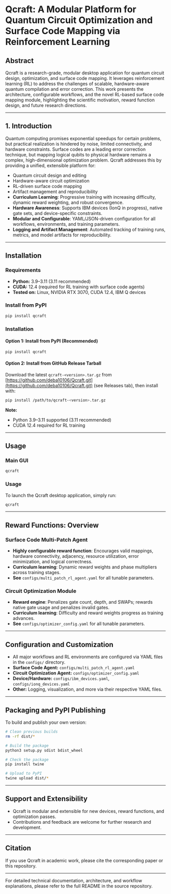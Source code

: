 # Qcraft: A Modular Platform for Quantum Circuit Optimization and Surface Code Mapping via Reinforcement Learning

## Abstract
Qcraft is a research-grade, modular desktop application for quantum circuit design, optimization, and surface code mapping. It leverages reinforcement learning (RL) to address the challenges of scalable, hardware-aware quantum compilation and error correction. This work presents the architecture, configurable workflows, and the novel RL-based surface code mapping module, highlighting the scientific motivation, reward function design, and future research directions.

---

## 1. Introduction
Quantum computing promises exponential speedups for certain problems, but practical realization is hindered by noise, limited connectivity, and hardware constraints. Surface codes are a leading error correction technique, but mapping logical qubits to physical hardware remains a complex, high-dimensional optimization problem. Qcraft addresses this by providing a unified, extensible platform for:
- Quantum circuit design and editing
- Hardware-aware circuit optimization
- RL-driven surface code mapping
- Artifact management and reproducibility
- **Curriculum Learning**: Progressive training with increasing difficulty, dynamic reward weighting, and robust convergence.
- **Hardware Awareness**: Supports IBM devices (IonQ in progress), native gate sets, and device-specific constraints.
- **Modular and Configurable**: YAML/JSON-driven configuration for all workflows, environments, and training parameters.
- **Logging and Artifact Management**: Automated tracking of training runs, metrics, and model artifacts for reproducibility.

---

## Installation

### Requirements
- **Python:** 3.9–3.11 (3.11 recommended)
- **CUDA:** 12.4 (required for RL training with surface code agents)
- **Tested on:** Linux, NVIDIA RTX 3070, CUDA 12.4, IBM Q devices

### Install from PyPI
```bash
pip install qcraft
```

### Installation

#### Option 1: Install from PyPI (Recommended)
```bash
pip install qcraft
```

#### Option 2: Install from GitHub Release Tarball
Download the latest `qcraft-<version>.tar.gz` from [https://github.com/deba10106/Qcraft.git](https://github.com/deba10106/Qcraft.git) (see Releases tab), then install with:

```bash
pip install /path/to/qcraft-<version>.tar.gz
```

**Note:**
- Python 3.9–3.11 supported (3.11 recommended)
- CUDA 12.4 required for RL training

---

## Usage

### Main GUI
```bash
qcraft
```

### Usage

To launch the Qcraft desktop application, simply run:

```bash
qcraft
```

---

## Reward Functions: Overview

### Surface Code Multi-Patch Agent
- **Highly configurable reward function**: Encourages valid mappings, hardware connectivity, adjacency, resource utilization, error minimization, and logical correctness.
- **Curriculum learning**: Dynamic reward weights and phase multipliers across training stages.
- **See** `configs/multi_patch_rl_agent.yaml` for all tunable parameters.

### Circuit Optimization Module
- **Reward engine**: Penalizes gate count, depth, and SWAPs; rewards native gate usage and penalizes invalid gates.
- **Curriculum learning**: Difficulty and reward weights progress as training advances.
- **See** `configs/optimizer_config.yaml` for all tunable parameters.

---

## Configuration and Customization

- All major workflows and RL environments are configured via YAML files in the `configs/` directory.
- **Surface Code Agent:** `configs/multi_patch_rl_agent.yaml`
- **Circuit Optimization Agent:** `configs/optimizer_config.yaml`
- **Device/Hardware:** `configs/ibm_devices.yaml`, `configs/ionq_devices.yaml`
- **Other:** Logging, visualization, and more via their respective YAML files.

---

## Packaging and PyPI Publishing

To build and publish your own version:
```bash
# Clean previous builds
rm -rf dist/*

# Build the package
python3 setup.py sdist bdist_wheel

# Check the package
pip install twine

# Upload to PyPI
twine upload dist/*
```

---

## Support and Extensibility
- Qcraft is modular and extensible for new devices, reward functions, and optimization passes.
- Contributions and feedback are welcome for further research and development.

---

## Citation
If you use Qcraft in academic work, please cite the corresponding paper or this repository.

---

For detailed technical documentation, architecture, and workflow explanations, please refer to the full README in the source repository.

